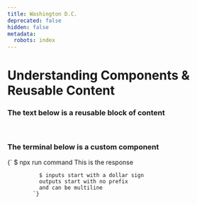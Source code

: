 ```yaml
---
title: Washington D.C.
deprecated: false
hidden: false
metadata:
  robots: index
---
```

# Understanding Components & Reusable Content

### The text below is a reusable block of content

<BidiRC />

<br />

### The terminal below is a custom component

<Terminal>
  {`
              $ npx run command
              This is the response

              $ inputs start with a dollar sign
              outputs start with no prefix
              and can be multiline
            `}
</Terminal>